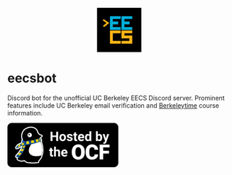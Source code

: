 <p align="center">
    <img src="img/icon.png" height="100" width="100"/>
</p>

# eecsbot
Discord bot for the unofficial UC Berkeley EECS Discord server. Prominent features include UC Berkeley email verification and [Berkeleytime](https://berkeleytime.com) course information.

<a href="https://www.ocf.berkeley.edu">
    <img src="img/ocf.svg">
</a>
